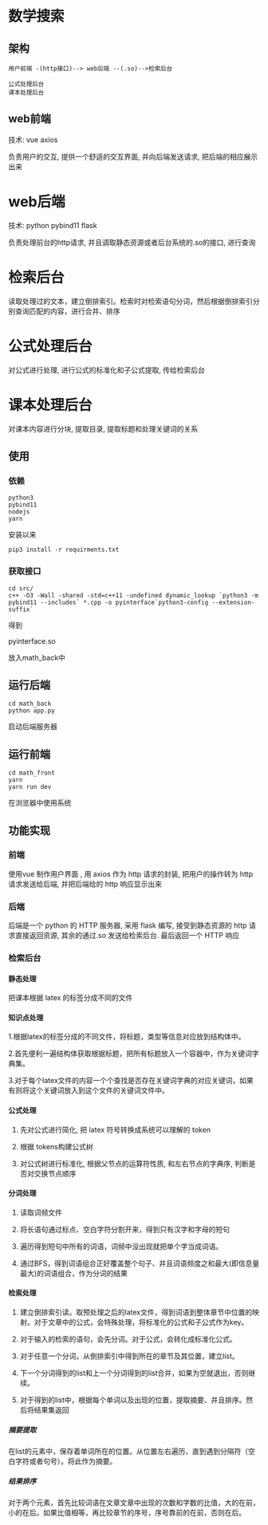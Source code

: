 # 数学搜索

## 架构
```
用户前端 -(http接口)--> web后端 --(.so)-->检索后台
```

```
公式处理后台
课本处理后台
```
## web前端

技术: vue axios

负责用户的交互, 提供一个舒适的交互界面, 并向后端发送请求, 把后端的相应展示出来

# web后端

技术: python pybind11  flask

负责处理前台的http请求, 并且调取静态资源或者后台系统的.so的接口, 进行查询

# 检索后台

读取处理过的文本，建立倒排索引。检索时对检索语句分词，然后根据倒排索引分别查询匹配的内容，进行合并、排序

# 公式处理后台

对公式进行处理, 进行公式的标准化和子公式提取, 传给检索后台

# 课本处理后台

对课本内容进行分块, 提取目录, 提取标题和处理关键词的关系


## 使用

### 依赖

```
python3
pybind11
nodejs
yarn
```

安装以来

```
pip3 install -r requirments.txt 
```

### 获取接口
```
cd src/
c++ -O3 -Wall -shared -std=c++11 -undefined dynamic_lookup `python3 -m pybind11 --includes` *.cpp -o pyinterface`python3-config --extension-suffix`
```

得到

pyinterface.so

放入math_back中

## 运行后端

```
cd math_back
python app.py
```
启动后端服务器

## 运行前端

```
cd math_front
yarn
yarn run dev
```

在浏览器中使用系统

## 功能实现

### 前端

使用vue 制作用户界面 , 用 axios 作为 http 请求的封装, 把用户的操作转为 http 请求发送给后端, 并把后端给的 http 响应显示出来

### 后端

后端是一个 python 的 HTTP 服务器, 采用 flask 编写, 接受到静态资源的 http 请求直接返回资源, 其余的通过.so 发送给检索后台. 最后返回一个 HTTP 响应


### 检索后台

#### 静态处理

把课本根据 latex 的标签分成不同的文件

#### 知识点处理

1.根据latex的标签分成的不同文件，将标题，类型等信息对应放到结构体中。

2.首先便利一遍结构体获取根据标题，把所有标题放入一个容器中，作为关键词字典集。

3.对于每个latex文件的内容一个个查找是否存在关键词字典的对应关键词，如果有则将这个关键词放入到这个文件的关键词文件中。

#### 公式处理

1. 先对公式进行简化, 把 latex 符号转换成系统可以理解的 token

2. 根据 tokens构建公式树

3. 对公式树进行标准化, 根据父节点的运算符性质, 和左右节点的字典序, 判断是否对交换节点顺序

#### 分词处理

1. 读取词频文件

2. 将长语句通过标点、空白字符分割开来，得到只有汉字和字母的短句

3. 遍历得到短句中所有的词语，词频中没出现就把单个字当成词语。

4. 通过BFS，得到词语组合正好覆盖整个句子、并且词语频度之和最大(即信息量最大)的词语组合，作为分词的结果

#### 检索处理

1. 建立倒排索引读。取预处理之后的latex文件，得到词语到整体章节中位置的映射。对于文章中的公式，会特殊处理，将标准化的公式和子公式作为key。

2. 对于输入的检索的语句，会先分词。对于公式，会转化成标准化公式。

3. 对于任意一个分词，从倒排索引中得到所在的章节及其位置，建立list。

4. 下一个分词得到的list和上一个分词得到的list合并，如果为空就退出，否则继续。

5. 对于得到的list中，根据每个单词以及出现的位置，提取摘要、并且排序。然后将结果集返回

##### 摘要提取

在list的元素中，保存着单词所在的位置。从位置左右遍历，直到遇到分隔符（空白字符或者句号）。将此作为摘要。

##### 结果排序

对于两个元素，首先比较词语在文章文章中出现的次数和字数的比值，大的在前，小的在后。如果比值相等，再比较章节的序号，序号靠前的在前，否则在后。

